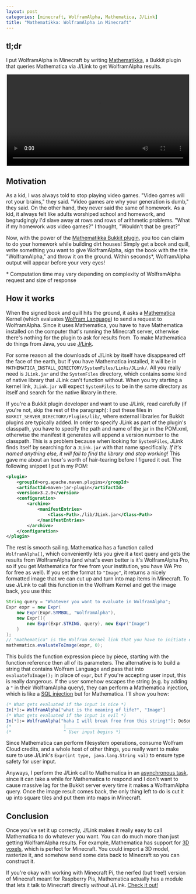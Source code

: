 ```yaml
---
layout: post
categories: [minecraft, WolframAlpha, Mathematica, J/Link]
title: "Mathematikka: WolframAlpha in Minecraft"
---
```

## tl;dr
I put WolframAlpha in Minecraft by writing [Mathematikka](https://github.com/fechan/Mathematikka), a Bukkit plugin that queries Mathematica via J/Link to get WolframAlpha results.

<div style="display: flex; justify-content: center">
    <video controls width="500">
        <source src="/assets/images/wolframinecraft.mp4"
                type="video/mp4">

        Sorry, your browser doesn't support embedded videos.
    </video>
</div>

## Motivation
As a kid, I was always told to stop playing video games. "Video games will rot your brains," they said. "Video games are why your generation is dumb," they said. On the other hand, they never said the same of homework. As a kid, it always felt like adults worshiped school and homework, and begrudgingly I'd slave away at rows and rows of arithmetic problems. "What if my homework *was* video games?" I thought, "Wouldn't that be great?"

Now, with the power of the [Mathematikka Bukkit plugin](https://github.com/fechan/Mathematikka), you too can claim to do your homework while building dirt houses! Simply get a book and quill, write something you want to give WolframAlpha, sign the book with the title "WolframAlpha," and throw it on the ground. Within seconds*, WolframAlpha output will appear before your very eyes!

\* Computation time may vary depending on complexity of WolframAlpha request and size of response

## How it works
When the signed book and quill hits the ground, it asks a [Mathematica](https://www.wolfram.com/mathematica/) Kernel (which evaluates [Wolfram Language](https://www.wolfram.com/language/)) to send a request to WolframAlpha. Since it uses Mathematica, you have to have Mathematica installed on the computer that's running the Minecraft server, otherwise there's nothing for the plugin to ask for results from. To make Mathematica do things from Java, you use [J/Link](https://reference.wolfram.com/language/JLink/tutorial/Overview.html).

For some reason all the downloads of J/Link by itself have disappeared off the face of the earth, but if you have Mathematica installed, it will be in `MATHEMATICA_INSTALL_DIRECTORY/SystemFiles/Links/JLink/`. All you really need is `JLink.jar` and the `SystemFiles` directory, which contains some kind of native library that JLink can't function without. When you try starting a kernel link, `JLink.jar` will expect `SystemFiles` to be in the same directory as itself and search for the native library in there.

If you're a Bukkit plugin developer and want to use J/Link, read carefully (if you're not, skip the rest of the paragraph): I put these files in `BUKKIT_SERVER_DIRECTORY/Plugins/lib/`, where external libraries for Bukkit plugins are typically added. In order to specify JLink as part of the plugin's classpath, you have to specify the path and name of the jar in the POM.xml, otherwise the manifest it generates will append a version number to the classpath. This is a problem because when looking for `SystemFiles`, JLink finds itself by searching for a `JLink.jar` with that name specifically. *If it's named anything else, it will fail to find the library and stop working!* This gave me about an hour's worth of hair-tearing before I figured it out. The following snippet I put in my POM:

```xml
<plugin>
    <groupId>org.apache.maven.plugins</groupId>
    <artifactId>maven-jar-plugin</artifactId>
    <version>3.2.0</version>
    <configuration>
        <archive>
            <manifestEntries>
                <Class-Path>./lib/JLink.jar</Class-Path>
            </manifestEntries>
        </archive>
    </configuration>
</plugin>
```
The rest is smooth sailing. Mathematica has a function called `WolframAlpha[]`, which conveniently lets you give it a text query and gets the results from WolframAlpha (and what's even better is it's WolframAlpha Pro, so if you get Mathematica for free from your institution, you have WA Pro for free as well). If you set the format to `"Image"`, it returns a nicely formatted image that we can cut up and turn into map items in Minecraft. To use J/Link to call this function in the Wolfram Kernel and get the image back, you use this:

```java
String query = "Whatever you want to evaluate in WolframAlpha";
Expr expr = new Expr(
    new Expr(Expr.SYMBOL, "WolframAlpha"),
    new Expr[]{
        new Expr(Expr.STRING, query), new Expr("Image")
    }
);
// "mathematica" is the Wolfram Kernel link that you have to initiate earlier
mathematica.evaluateToImage(expr, 0);
```

This builds the function expression piece by piece, starting with the function reference then all of its parameters. The alternative is to build a string that contains Wolfram Language and pass that into `evaluateToImage();` in place of `expr`, but if you're accepting user input, this is really dangerous. If the user somehow escapes the string (e.g. by adding a `"` in their WolframAlpha query), they can perform a Mathematica injection, which is like a [SQL injection](https://owasp.org/www-community/attacks/SQL_Injection) but for Mathematica. I'll show you how:

```mathematica
(* What gets evaluated if the input is nice *)
In[*]:= WolframAlpha["what is the meaning of life?", "Image"]
(* What gets evaluated if the input is evil *)
In[*]:= WolframAlpha["haha I will break free from this string!"]; DoSomethingEvil[]; WolframAlpha["Something normal so it won't throw a syntax error", "Image"]
(*                    |____________________________________________________________________________________________________________________________| *)
(*                    ^ User input begins *)
```

Since Mathematica can perform filesystem operations, consume Wolfram Cloud credits, and a whole host of other things, you really want to make sure to use J/Link's `Expr(int type, java.lang.String val)` to ensure type safety for user input.

Anyways, I perform the J/Link call to Mathematica in an [asynchronous task](https://hub.spigotmc.org/javadocs/spigot/org/bukkit/scheduler/BukkitScheduler.html#runTaskAsynchronously-org.bukkit.plugin.Plugin-java.lang.Runnable-), since it can take a while for Mathematica to respond and I don't want to cause massive lag for the Bukkit server every time it makes a WolframAlpha query. Once the image result comes back, the only thing left to do is cut it up into square tiles and put them into maps in Minecraft.

## Conclusion
Once you've set it up correctly, J/Link makes it really easy to call Mathematica to do whatever you want. You can do much more than just getting WolframAlpha results. For example, Mathematica has support for [3D voxels](https://reference.wolfram.com/language/ref/Raster3D.html), which is perfect for Minecraft. You could import a 3D model, rasterize it, and somehow send some data back to Minecraft so you can construct it.

If you're okay with working with Minecraft Pi, the nerfed (but free!) version of Minecraft meant for Raspberry Pis, Mathematica actually has a module that lets it talk to Minecraft directly *without* J/Link. [Check it out!](https://blog.wolfram.com/2018/07/24/four-minecraft-projects-with-the-wolfram-language/)